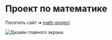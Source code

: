 # Проект по математике
Посетить сайт ➜ [math-project](https://leonid-korobkov.github.io/math-project/index.html)

![Дизайн главного экрана](/img/main-screen.png)